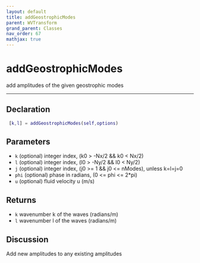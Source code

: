 ```yaml
---
layout: default
title: addGeostrophicModes
parent: WVTransform
grand_parent: Classes
nav_order: 67
mathjax: true
---
```


#  addGeostrophicModes

add amplitudes of the given geostrophic modes


---

## Declaration
```matlab
 [k,l] = addGeostrophicModes(self,options)
```
## Parameters
+ `k`  (optional) integer index, (k0 > -Nx/2 && k0 < Nx/2)
+ `l`  (optional) integer index, (l0 > -Ny/2 && l0 < Ny/2)
+ `j`  (optional) integer index, (j0 >= 1 && j0 <= nModes), unless k=l=j=0
+ `phi`  (optional) phase in radians, (0 <= phi <= 2*pi)
+ `u`  (optional) fluid velocity u (m/s)

## Returns
+ `k`  wavenumber k of the waves (radians/m)
+ `l`  wavenumber l of the waves (radians/m)

## Discussion

  Add new amplitudes to any existing amplitudes
                  
